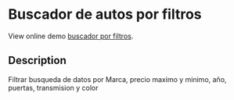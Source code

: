 # Buscador de autos por filtros

View online demo [buscador por filtros](https://rodrigomp88.github.io/Buscador-autos-por-filtros-JavaScript/).


## Description

Filtrar busqueda de datos por Marca, precio maximo y minimo, año, puertas, transmision y color
